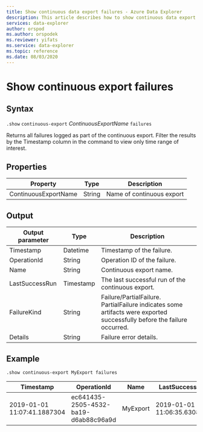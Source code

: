 ```yaml
---
title: Show continuous data export failures - Azure Data Explorer
description: This article describes how to show continuous data export failures in Azure Data Explorer.
services: data-explorer
author: orspod
ms.author: orspodek
ms.reviewer: yifats
ms.service: data-explorer
ms.topic: reference
ms.date: 08/03/2020
---
```

# Show continuous export failures

## Syntax

`.show` `continuous-export` *ContinuousExportName* `failures`

Returns all failures logged as part of the continuous export. Filter the results by the Timestamp column in the command to view only time range of interest. 

## Properties

| Property             | Type   | Description                |
|----------------------|--------|----------------------------|
| ContinuousExportName | String | Name of continuous export  |

## Output

| Output parameter | Type      | Description                                         |
|------------------|-----------|-----------------------------------------------------|
| Timestamp        | Datetime  | Timestamp of the failure.                           |
| OperationId      | String    | Operation ID of the failure.                    |
| Name             | String    | Continuous export name.                             |
| LastSuccessRun   | Timestamp | The last successful run of the continuous export.   |
| FailureKind      | String    | Failure/PartialFailure. PartialFailure indicates some artifacts were exported successfully before the failure occurred. |
| Details          | String    | Failure error details.                              |

## Example 

```kusto
.show continuous-export MyExport failures 
```

| Timestamp                   | OperationId                          | Name     | LastSuccessRun              | FailureKind | Details    |
|-----------------------------|--------------------------------------|----------|-----------------------------|-------------|------------|
| 2019-01-01 11:07:41.1887304 | ec641435-2505-4532-ba19-d6ab88c96a9d | MyExport | 2019-01-01 11:06:35.6308140 | Failure     | Details... |
